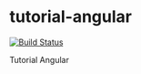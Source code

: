 # tutorial-angular
[![Build Status][travis-badge]][travis-badge-url]

Tutorial Angular

[travis-badge]: https://travis-ci.org/artild/tutorial-angular.svg?branch=master
[travis-badge-url]: https://travis-ci.org/artild/tutorial-angular
